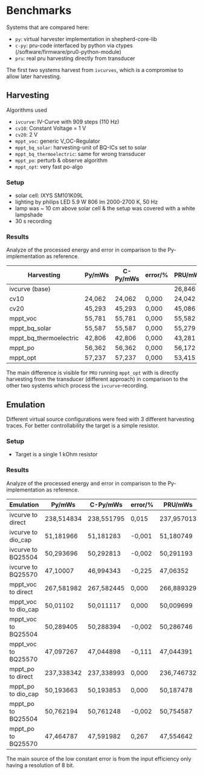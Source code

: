 # Benchmarks

Systems that are compared here:

- `py`: virtual harvester implementation in shepherd-core-lib
- `c-py`: pru-code interfaced by python via ctypes (/software/firmware/pru0-python-module)
- `pru`: real pru harvesting directly from transducer

The first two systems harvest from `ivcurves`, which is a compromise to allow later harvesting.

## Harvesting

Algorithms used

- `ivcurve`: IV-Curve with 909 steps (110 Hz)
- `cv10`: Constant Voltage = 1 V
- `cv20`: 2 V
- `mppt_voc`: generic V_OC-Regulator
- `mppt_bq_solar`: harvesting-unit of BQ-ICs set to solar
- `mppt_bq_thermoelectric`: same for wrong transducer
- `mppt_po`: perturb & observe algorithm
- `mppt_opt`: very fast po-algo

### Setup

- solar cell: IXYS SM101K09L
- lighting by philips LED 5.9 W 806 lm 2000-2700 K, 50 Hz
- lamp was ~ 10 cm above solar cell & the setup was covered with a white lampshade
- 30 s recording

### Results

Analyze of the processed energy and error in comparison to the Py-implementation as reference.

| Harvesting             | Py/mWs | C-Py/mWs | error/% | PRU/mWs | error/%    |
|------------------------|--------|----------|---------|---------|------------|
| ivcurve (base)         |        |          |         | 26,846  |            |
| cv10                   | 24,062 | 24,062   | 0,000   | 24,042  | 0,084      |
| cv20                   | 45,293 | 45,293   | 0,000   | 45,086  | 0,457      |
| mppt_voc               | 55,781 | 55,781   | 0,000   | 55,582  | 0,358      |
| mppt_bq_solar          | 55,587 | 55,587   | 0,000   | 55,279  | 0,554      |
| mppt_bq_thermoelectric | 42,806 | 42,806   | 0,000   | 43,281  | **-1,111** |
| mppt_po                | 56,362 | 56,362   | 0,000   | 56,172  | 0,337      |
| mppt_opt               | 57,237 | 57,237   | 0,000   | 53,415  | **6,677**  |

The main difference is visible for `PRU` running `mppt_opt` with is directly harvesting from the transducer (different approach) in comparison to the other two systems which process the `ivcurve`-recording.

## Emulation

Different virtual source configurations were feed with 3 different harvesting traces. For better controllability the target is a simple resistor.

### Setup

- Target is a single 1 kOhm resistor

### Results

Analyze of the processed energy and error in comparison to the Py-implementation as reference.

| Emulation           | Py/mWs     | C-Py/mWs   | error/% | PRU/mWs    | error/% |
|---------------------|------------|------------|---------|------------|---------|
| ivcurve to direct   | 238,514834 | 238,551795 | 0,015   | 237,957013 | 0,234   |
| ivcurve to dio_cap  | 51,181966  | 51,181283  | -0,001  | 51,180749  | 0,002   |
| ivcurve to BQ25504  | 50,293696  | 50,292813  | -0,002  | 50,291193  | 0,005   |
| ivcurve to BQ25570  | 47,10007   | 46,994343  | -0,225  | 47,06352   | 0,078   |
| mppt_voc to direct  | 267,581982 | 267,582445 | 0,000   | 266,889329 | 0,259   |
| mppt_voc to dio_cap | 50,01102   | 50,011117  | 0,000   | 50,009699  | 0,003   |
| mppt_voc to BQ25504 | 50,289405  | 50,288394  | -0,002  | 50,286746  | 0,005   |
| mppt_voc to BQ25570 | 47,097267  | 47,044898  | -0,111  | 47,044391  | 0,112   |
| mppt_po to direct   | 237,338342 | 237,338993 | 0,000   | 236,746732 | 0,249   |
| mppt_po to dio_cap  | 50,193663  | 50,193853  | 0,000   | 50,187478  | 0,012   |
| mppt_po to BQ25504  | 50,762194  | 50,761248  | -0,002  | 50,754587  | 0,015   |
| mppt_po to BQ25570  | 47,464787  | 47,591982  | 0,267   | 47,554642  | -0,189  |

The main source of the low constant error is from the input efficiency only having a resolution of 8 bit.
